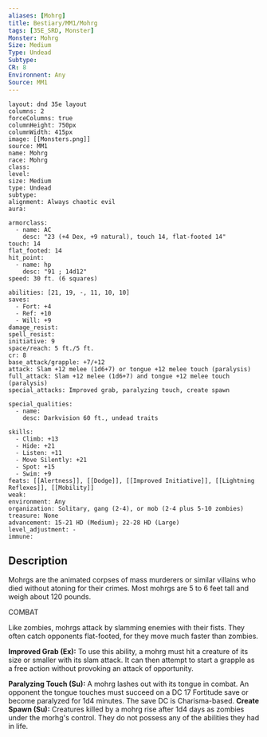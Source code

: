 ```yaml
---
aliases: [Mohrg]
title: Bestiary/MM1/Mohrg
tags: [35E_SRD, Monster]
Monster: Mohrg
Size: Medium
Type: Undead
Subtype: 
CR: 8
Environnent: Any
Source: MM1
---
```


```statblock
layout: dnd 35e layout
columns: 2
forceColumns: true
columnHeight: 750px
columnWidth: 415px
image: [[Monsters.png]]
source: MM1
name: Mohrg
race: Mohrg
class: 
level: 
size: Medium
type: Undead
subtype: 
alignment: Always chaotic evil
aura: 

armorclass:
  - name: AC
    desc: "23 (+4 Dex, +9 natural), touch 14, flat-footed 14"
touch: 14
flat_footed: 14
hit_point:
  - name: hp
    desc: "91 ; 14d12"
speed: 30 ft. (6 squares)

abilities: [21, 19, -, 11, 10, 10]
saves:
  - Fort: +4
  - Ref: +10
  - Will: +9
damage_resist: 
spell_resist: 
initiative: 9
space/reach: 5 ft./5 ft.
cr: 8
base_attack/grapple: +7/+12
attack: Slam +12 melee (1d6+7) or tongue +12 melee touch (paralysis)
full_attack: Slam +12 melee (1d6+7) and tongue +12 melee touch (paralysis)
special_attacks: Improved grab, paralyzing touch, create spawn

special_qualities:
  - name: 
    desc: Darkvision 60 ft., undead traits

skills:
  - Climb: +13
  - Hide: +21
  - Listen: +11
  - Move Silently: +21
  - Spot: +15
  - Swim: +9
feats: [[Alertness]], [[Dodge]], [[Improved Initiative]], [[Lightning Reflexes]], [[Mobility]]
weak: 
environment: Any
organization: Solitary, gang (2-4), or mob (2-4 plus 5-10 zombies)
treasure: None
advancement: 15-21 HD (Medium); 22-28 HD (Large)
level_adjustment: -
immune: 
```

## Description

<p>Mohrgs are the animated corpses of mass murderers or similar villains who died without atoning for their crimes. Most mohrgs are 5 to 6 feet tall and weigh about 120 pounds.</p>
<p>COMBAT</p>
<p>Like zombies, mohrgs attack by slamming enemies with their fists. They often catch opponents flat-footed, for they move much faster than zombies.</p>
<p>
            <b>Improved Grab (Ex):</b> To use this ability, a mohrg must hit a creature of its size or smaller with its slam attack. It can then attempt to start a grapple as a free action without provoking an attack of opportunity.</p>
<p>
            <b>Paralyzing Touch (Su):</b> A mohrg lashes out with its tongue in combat. An opponent the tongue touches must succeed on a DC 17 Fortitude save or become paralyzed for 1d4 minutes. The save DC is Charisma-based. <b>Create Spawn (Su):</b> Creatures killed by a mohrg rise after 1d4 days as zombies under the morhg's control. They do not possess any of the abilities they had in life.</p>